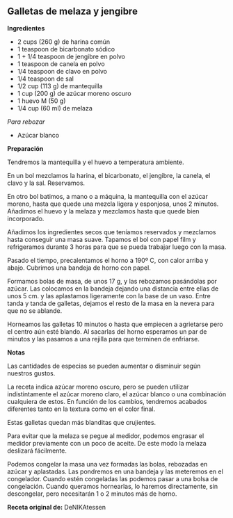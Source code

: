 ## Galletas de melaza y jengibre

**Ingredientes**

- 2 cups (260 g) de harina común
- 1 teaspoon de bicarbonato sódico
- 1 + 1/4 teaspoon de jengibre en polvo
- 1 teaspoon de canela en polvo
- 1/4 teaspoon de clavo en polvo
- 1/4 teaspoon de sal
- 1/2 cup (113 g) de mantequilla
- 1 cup (200 g) de azúcar moreno oscuro
- 1 huevo M (50 g)
- 1/4 cup (60 ml) de melaza

*Para rebozar*

- Azúcar blanco

**Preparación**

Tendremos la mantequilla y el huevo a temperatura ambiente.

En un bol mezclamos la harina, el bicarbonato, el jengibre, la canela, el clavo y la sal. Reservamos.

En otro bol batimos, a mano o a máquina, la mantequilla con el azúcar moreno, hasta que quede una mezcla ligera y esponjosa, unos 2 minutos. Añadimos el huevo y la melaza y mezclamos hasta que quede bien incorporado. 

Añadimos los ingredientes secos que teníamos reservados y mezclamos hasta conseguir una masa suave. Tapamos el bol con papel film y refrigeramos durante 3 horas para que se pueda trabajar luego con la masa.

Pasado el tiempo, precalentamos el horno a 190º C, con calor arriba y abajo. Cubrimos una bandeja de horno con papel.

Formamos bolas de masa, de unos 17 g, y las rebozamos pasándolas por azúcar. Las colocamos en la bandeja dejando una distancia entre ellas de unos 5 cm. y las aplastamos ligeramente con la base de un vaso. Entre tanda y tanda de galletas, dejamos el resto de la masa en la nevera para que no se ablande.

Horneamos las galletas 10 minutos o hasta que empiecen a agrietarse pero el centro aún esté blando. Al sacarlas del horno esperamos un par de minutos y las pasamos a una rejilla para que terminen de enfriarse.

**Notas**

Las cantidades de especias se pueden aumentar o disminuir según nuestros gustos. 

La receta indica azúcar moreno oscuro, pero se pueden utilizar indistintamente el azúcar moreno claro, el azúcar blanco o una combinación cualquiera de estos. En función de los cambios, tendremos acabados diferentes tanto en la textura como en el color final.

Estas galletas quedan más blanditas que crujientes.

Para evitar que la melaza se pegue al medidor, podemos engrasar el medidor previamente con un poco de aceite. De este modo la melaza deslizará fácilmente.

Podemos congelar la masa una vez formadas las bolas, rebozadas en azúcar y aplastadas. Las pondremos en una bandeja y las meteremos en el congelador. Cuando estén congeladas las podemos pasar a una bolsa de congelación. Cuando queramos hornearlas, lo haremos directamente, sin descongelar, pero necesitarán 1 o 2 minutos más de horno.

**Receta original de:** DeNIKAtessen